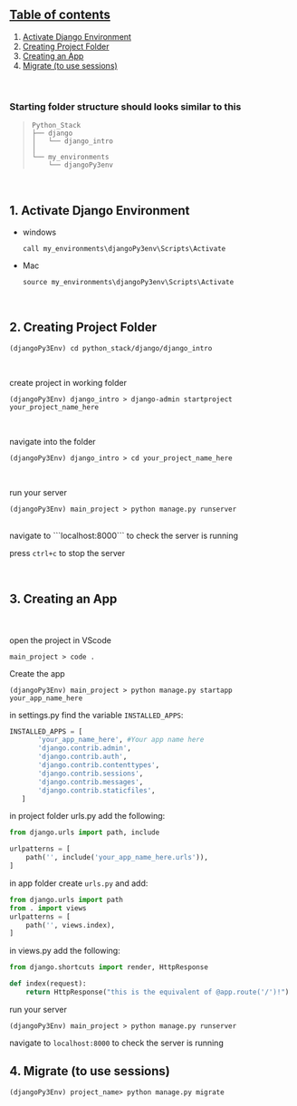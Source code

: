 
##  [Table of contents](#table-of-contents)
  1. [Activate Django Environment](#activate-django-environment)
  2. [Creating Project Folder](#creating-project-folder)
  3. [Creating an App](#creating-an-app)
  4. [Migrate (to use sessions)](#migrate-to-use-sessions)

<br />

### Starting folder structure should looks similar to this
>```
>Python_Stack
>├── django
>│   └── django_intro     
>│
>└── my_environments
>     └── djangoPy3env
>```
>
<br />

## 1. Activate Django Environment
- windows
    ```properties
    call my_environments\djangoPy3env\Scripts\Activate
    ```
- Mac
    ```properties
    source my_environments\djangoPy3env\Scripts\Activate
    ```
    <br>

## 2. Creating Project Folder
```properties
(djangoPy3Env) cd python_stack/django/django_intro
```
<br />

create project in working folder
```properties
(djangoPy3Env) django_intro > django-admin startproject your_project_name_here
```
<br />

navigate into the folder

```properties
(djangoPy3Env) django_intro > cd your_project_name_here
```
<br />

run your server
```properties
(djangoPy3Env) main_project > python manage.py runserver
```
<br />
navigate to ```localhost:8000``` to check the server is running

press ``` ctrl+c ``` to stop the server

<br />




## 3. Creating an App
<br />
<br />
open the project in VScode
<br />

```properties
main_project > code .
```

Create  the app
```properties
(djangoPy3Env) main_project > python manage.py startapp your_app_name_here
```
in settings.py find the variable ```INSTALLED_APPS```:

```python
INSTALLED_APPS = [
       'your_app_name_here', #Your app name here
       'django.contrib.admin',
       'django.contrib.auth',
       'django.contrib.contenttypes',
       'django.contrib.sessions',
       'django.contrib.messages',
       'django.contrib.staticfiles',
   ]
```
in project folder urls.py add the following:
```python
from django.urls import path, include

urlpatterns = [
    path('', include('your_app_name_here.urls')),
]
```

in app folder create ```urls.py``` and add:
```python
from django.urls import path     
from . import views
urlpatterns = [
    path('', views.index),	   
]
```
in views.py add the following:
```python
from django.shortcuts import render, HttpResponse

def index(request):
    return HttpResponse("this is the equivalent of @app.route('/')!")
```

run your server
```properties
(djangoPy3Env) main_project > python manage.py runserver
```
navigate to ```localhost:8000``` to check the server is running

## 4. Migrate (to use sessions)

```properties
(djangoPy3Env) project_name> python manage.py migrate
```